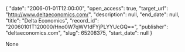 {
  "date": "2006-01-01T12:00:00", 
  "open_access": true, 
  "target_url": "http://www.deltaeconomics.com/", 
  "description": null, 
  "end_date": null, 
  "title": "Delta Economics", 
  "record_id": "20060101T120000/Hno0W7qWV1dFYjPLYYUcGQ==", 
  "publisher": "deltaeconomics.com", 
  "slug": 65208375, 
  "start_date": null
}

None